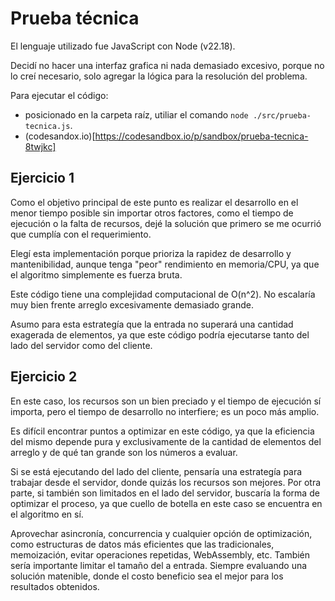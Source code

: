 # Prueba técnica

El lenguaje utilizado fue JavaScript con Node (v22.18).

Decidí no hacer una interfaz grafica ni nada demasiado excesivo, porque no lo creí necesario, solo agregar la lógica para la resolución del problema.

Para ejecutar el código:

- posicionado en la carpeta raíz, utiliar el comando `node ./src/prueba-tecnica.js`.
- (codesandox.io)[https://codesandbox.io/p/sandbox/prueba-tecnica-8twjkc]

## Ejercicio 1

Como el objetivo principal de este punto es realizar el desarrollo en el menor tiempo posible sin importar otros factores, como el tiempo de ejecución o la falta de recursos, dejé la solución que primero se me ocurrió que cumplía con el requerimiento.

Elegí esta implementación porque prioriza la rapidez de desarrollo y mantenibilidad, aunque tenga "peor" rendimiento
en memoria/CPU, ya que el algoritmo simplemente es fuerza bruta.

Este código tiene una complejidad computacional de O(n^2). No escalaría muy bien frente arreglo excesivamente demasiado grande.

Asumo para esta estrategía que la entrada no superará una cantidad exagerada de elementos, ya que este código podría ejecutarse tanto del lado del servidor como del cliente.

## Ejercicio 2

En este caso, los recursos son un bien preciado y el tiempo de ejecución sí importa, pero el tiempo de desarrollo no interfiere; es un poco más amplio.

Es difícil encontrar puntos a optimizar en este código, ya que la eficiencia del mismo depende pura y exclusivamente de la cantidad de elementos del arreglo y de qué tan grande son los números a evaluar.

Si se está ejecutando del lado del cliente, pensaría una estrategía para trabajar desde el servidor, donde quizás los recursos son mejores. Por otra parte, si también son limitados en el lado del servidor, buscaría la forma de optimizar el proceso, ya que cuello de botella en este caso se encuentra en el algoritmo en sí.

Aprovechar asincronía, concurrencia y cualquier opción de optimización, como estructuras de datos más eficientes que las tradicionales, memoización, evitar operaciones repetidas, WebAssembly, etc. También sería importante limitar el tamaño del a entrada. Siempre evaluando una solución matenible, donde el costo beneficio sea el mejor para los resultados obtenidos.
